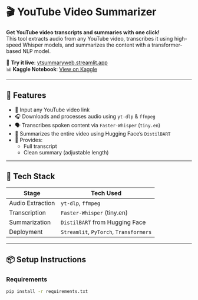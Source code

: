 # 🎬 YouTube Video Summarizer

**Get YouTube video transcripts and summaries with one click!**  
This tool extracts audio from any YouTube video, transcribes it using high-speed Whisper models, and summarizes the content with a transformer-based NLP model.

🔗 **Try it live**: [ytsummaryweb.streamlit.app](https://ytsummaryweb.streamlit.app) <br />
📊 **Kaggle Notebook**: [View on Kaggle](https://www.kaggle.com/code/rishabh2007/youtube-transcript-summarizer-with-distilbert)

---

## 🚀 Features

- 🔗 Input any YouTube video link
- 🎧 Downloads and processes audio using `yt-dlp` & `ffmpeg`
- 🗣️ Transcribes spoken content via `Faster-Whisper` (`tiny.en`)
- 🧠 Summarizes the entire video using Hugging Face’s `DistilBART`
- 📄 Provides:
  - Full transcript  
  - Clean summary (adjustable length)

---

## 🧪 Tech Stack

| Stage              | Tech Used                        |
|--------------------|----------------------------------|
| Audio Extraction   | `yt-dlp`, `ffmpeg`               |
| Transcription      | `Faster-Whisper` (tiny.en)       |
| Summarization      | `DistilBART` from Hugging Face   |
| Deployment         | `Streamlit`, `PyTorch`, `Transformers` |

---

## 📦 Setup Instructions

### Requirements

```bash
pip install -r requirements.txt
